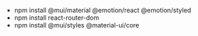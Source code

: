 <ul>
  <li>npm install @mui/material @emotion/react @emotion/styled</li>
  <li>npm install react-router-dom</li>
  <li>npm install @mui/styles @material-ui/core</li>
 </ul>
